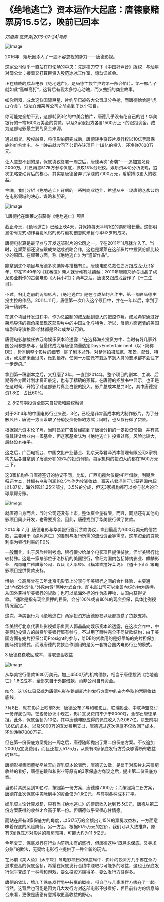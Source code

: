 # 《绝地逃亡》资本运作大起底：唐德豪赌票房15.5亿，映前已回本

*郑道森   高庆秀|2016-07-24|电影*

![Image](http://p3.pstatp.com/large/320200001324d5f69bd1)

2016年，娱乐圈杀入了一股不容忽视的势力——唐德影视。

这家公司似乎一直站在舆论场的中央：先是横刀夺下《中国好声音》版权，与灿星对簿公堂；接着又打算巨资入股范冰冰工作室，惊动证监会。

正在热映的成龙电影《绝地逃亡》，是唐德主投主控的第一部合拍片。第一部片子就如此“高举高打”，这背后有着太多惊心动魄，而又曲折的商业故事。

如你所知，成龙这位国际巨星，片约早已被各大公司瓜分争抢，而唐德恰恰是“虎口夺食”，设法在耀莱等公司之前拿到了这个项目。

你可能完全想不到，这部耗资3亿的中美合拍片，唐德几乎没有花自己的钱！华美银行的一笔1600万美金的贷款，以及3家跟投方各自1500万上下的跟投资金，成为这部电影最主要的资金来源。

通过借贷、股权融资，将电影拍摄完成后，唐德转手将该片发行权以10亿票房保底的价格卖出，在上映前就收回了公司在该项目上1.8亿的投入，还净赚7000万元。

让人意想不到的是，保底协议签署一周之后，唐德再次“奇袭”——追加宣发费2000万，并且再投5175万参与保底，换取15%分账权。娱乐资本论分析发现，这次策略变动背后的核心，其实是唐德舍弃了净赚的7000万元，希望搏取更大的收益。

今晚，我们分析《绝地逃亡》背后的一系列商业运作，希望从中一窥唐德这家公司在电影领域的决心、谋略和胆识。

![Image](http://p3.pstatp.com/large/320200001323fea84ab6)

1.唐德抢在耀莱之前获得《绝地逃亡》项目

截止今天，《绝地逃亡》已经上映4天，并保持每天平均1亿的票房增长量。这部明显带有龙式动作喜剧风格的影片最初创意就来自今年62岁的成龙。

唐德电影算是最早参与开发这部影片的公司之一，早在2011年11月就介入了。当时，连耀莱都还没有跟成龙达成战略合作，这也是耀莱在这部影片中投资份额比较少的原因。在耀莱方面，称《绝地逃亡》为“遗留作品”。

能拿到这个项目与唐德多次选择与搭档有关。唐德电影总裁任衣万跟成龙认识多年，早在1949年的《红番区》两人就曾经有过接触；2010年唐德又参与出品了成龙影业制作的古装电影《大兵小将》；两年之后，唐德又跟成龙合作了《十二生肖》。

不过，相比之前的两部影片，《绝地逃亡》是在与成龙的合作中，第一部由唐德主投主控的作品。2011年11月，唐德第一次介入这个项目中，并在一年以后，拿到了第一稿剧本。

在这个项目开发过程中，作为总监制的成龙起到更大的把控作用。成龙希望通过好莱坞导演的视角来呈现这部影片中的中国文化与特色，所以，唐德方面邀请的美国编剧和导演格雷·哈林都是经过成龙认可的。

唐德电影总裁任衣万向娱乐资本论透露：“在选择海外投资方中，当时有好几家外国公司都想参与，但最终成龙与唐德商量选定Days Enetertainment（以下简称DE），具体到整个影片的细节，除了剧本以外，对整体拍摄班底、布景、配音、特技，成龙都亲自过问，做到最好。任何一方面做不到达不到大哥的要求都不会往下一步走的。”

拿到第一稿剧本之后，又打磨了3年，一直到2014年，整个项目的剧本、主演、后期等各方面计划才真正敲定，也有了精确的预算。在唐德的招股书中显示，也正是在这时候，开始了对这部影片真金白银的投入。影片总成本总共3亿，其中唐德投资1.8亿，占比60%。

2. 8亿前期投资全部来自贷款和股权融资

对于2014年的中国电影行业来说，3亿，已经是非常高成本的大制作影片。为了分散风险，唐德一方面采取了分销投资份额的方式；同时，也从银行做了贷款。

根据娱乐资本论了解，当时昌荣广告曾经拿到了唐德分销的一定投资份额，并有意将其转让给业内一家基金，但这家基金认为《绝地逃亡》投资过高，风险比较大，最终没有接手。

这之后，广西电视台、中国文化产业基金、北京天华君泽资本管理有限公司3家机构先后各自拿到了唐德分销的5%的投资份额，每家机构的投资大约都在1500万元上下。

这3家机构各自唐德签订的协议不同，比如，广西电视台仅提供1年借款，到期后归还本金，并拥有电影利润的2.5%作为投资收益，而天花君泽则可以获得国内超出1.87亿、海外超过1.25亿部分，3.5%的分成，但这3家机构都可以参与影片的全球票房分账。

![Image](http://p1.pstatp.com/large/31fe00001509bdfa810e)

就唐德自身而言，当时公司还没有上市，整体资金量有限，而且，同期还有其他电影项目同步开发，也需要资金。因此，唐德找到了华美银行做了贷款。

2014 年 7 月 ,唐德电影与华美银行签订贷款协议，拿到最高为1600万美元的信贷款，主要用于《绝地逃亡》的摄制与发行所需的流动资金等需求，这笔资金的贷款利率为银行利率的110%。

一般而言，出于风险控制考虑，银行很少给单个电影项目提供贷款，但华美银行比较特殊。这是一家总部位于洛杉矶的美国银行，曾经为国内包括博纳影业、麒麟影业、湖南电广传媒等公司，以及《太平轮》、《横冲直撞好莱坞》、《道士下山》等电影项目提供贷款支持。

博纳一位高层曾在去年北京电影节上分享与华美银行之间的合作经验，主要通过“内保外贷”和“外保内贷”两种方式合作。即电影公司可以拿国内标的物为质押，从国外获得华美银行的贷款；也可以拿海外标的作为质押物，从国内获得贷款。“通常是指有现金质押的担保，会分100%或者80%的现金担保，具体比例视情况而定。”

这次，华美银行为《绝地逃亡》两家投资方唐德影视以及都提供了贷款支持。

华美银行北京代表处影视娱乐负责人郭晶晶向娱乐资本论透露，在这次合作中，中美两边投资方的融资华美银行都有参与，不过用了两种完全不同贷款结构：由于美国方面有完片担保公司Prosight的参与，给DE的贷款用的是好莱坞的完片担保加国际预售模式，而跟唐德的贷款合作则用的是另一套符合国内电影行业的模式。

3.唐德稳稳收回成本，博取更高收益

![Image](http://p1.pstatp.com/large/31f50001c92ac17bd585)

从华美银行借款1600万美元，加上4500万的机构借款，相当于唐德投资《绝地逃亡》1.8亿成本，全部来自于外部借款，而非公司自有资金。

如今，这1.8亿已经成为唐德电影在整部影片的发行方案中的奋力争取的票房收益底线。

7月8日，就在影片上映前3天，唐德公布了与和和影业、联瑞影业、中联华盟签订一份保底合同。在这份协议中规定，影片宣发费用不少于5000万，全部由唐德承担。此外，保底金额为10亿，其中唐德电影应得的保底收入为3.067亿。除去前期1.8亿的成本，以及5000万的宣发费用支出，唐德通过这次保底不仅收回了成本，还能净赚7000万元。

但在第一份保底方案提出一周之后，唐德随即抛出了第二份保底方案。不仅追加2000万宣发费用，而且还投入5175万，从原有3家保底发行方受众够得所有收益的15%。

唐德影视集团董秘李兰天向娱乐资本论表示，唐德这么做，是出于对影片未来票房收益的看好，唐德在跟和和影业等原有的3家保底方商议之后，提出第二份保底方案。

当影片票房达到10亿时，按照第一份方案，唐德赚7000万；而按照第二份方案，唐德在此次保底中实际到手的资金仅为1.8亿元，与前期各种成本打平。

娱乐资本论计算发现，只有当《绝地逃亡》的票房收入达到15.5亿元，唐德从第二份方案获得的收益才会高于第一份。但唐德似乎显得心甘情愿。

而站在原有3家保底方的角度，以5175万的金额出让15%的票房收益权，一方面意味着保底的风险降低，另一方面，根据5175万元的定价，我们可以大致推算，原有3家保底方对影片的票房预期，可能大约为11.5亿元。

今年夏天，保底发行在行业内前所未有的盛行，但唐德这种“既寻求保底，又寻求分账”的做法，无疑给电影行业提供了一种全新的玩法。

在此前《美人鱼》《太平轮》等电影项目的保底局中，影片的投资方几乎都在全力追求更高的保底金额，希望在保底发行合约中赚取尽可能多的收益，这也让保底发行似乎变成了一种零和游戏，要么投资方赚得多，要么发行方赚得多。

唐德的做法，增加了保底发行局中共赢的概率，将自己与几家发行方绑在了一起。当然，这背后也可能是因为几大发行方对这部电影不够看好，但目前各方的信息综合来看，更像是唐德有意搏取更高收益的野心。

